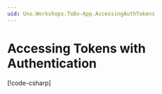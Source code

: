 ```yaml
---
uid: Uno.Workshops.ToDo-App.AccessingAuthTokens
---
```

# Accessing Tokens with Authentication

[!code-csharp[](../src/ToDo/Presentation/WelcomeViewModel.cs)]
